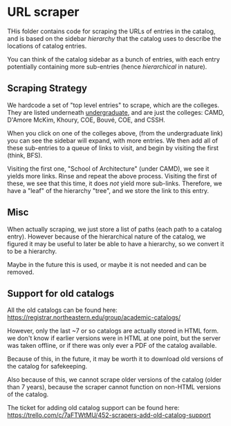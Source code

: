 # URL scraper

THis folder contains code for scraping the URLs of entries in the catalog, and is based on the sidebar _hierarchy_ that the catalog uses to describe the locations of catalog entries. 

You can think of the catalog sidebar as a bunch of entries, with each entry potentially containing more sub-entries (hence _hierarchical_ in nature).

## Scraping Strategy

We hardcode a set of "top level entries" to scrape, which are the colleges. They are listed underneath [undergraduate](https://catalog.northeastern.edu/undergraduate/), and are just the colleges: CAMD, D'Amore McKim, Khoury, COE, Bouvé, COE, and CSSH.
 
When you click on one of the colleges above, (from the undergraduate link) you can see the sidebar will expand, with more entries. We then add all of these sub-entries to a queue of links to visit, and begin by visiting the first (think, BFS).

Visiting the first one, "School of Architecture" (under CAMD), we see it yields more links. Rinse and repeat the above process. Visiting the first of these, we see that this time, it does _not_ yield more sub-links. Therefore, we have a "leaf" of the hierarchy "tree", and we store the link to this entry.

## Misc

When actually scraping, we just store a list of paths (each path to a catalog entry). However because of the hierarchical nature of the catalog, we figured it may be useful to later be able to have a hierarchy, so we convert it to be a hierarchy.

Maybe in the future this is used, or maybe it is not needed and can be removed.

## Support for old catalogs

All the old catalogs can be found here: https://registrar.northeastern.edu/group/academic-catalogs/

However, only the last ~7 or so catalogs are actually stored in HTML form. we don't know if earlier versions were in HTML at one point, but the server was taken offline, or if there was only ever a PDF of the catalog available.

Because of this, in the future, it may be worth it to download old versions of the catalog for safekeeping.

Also because of this, we cannot scrape older versions of the catalog (older than 7 years), because the scraper cannot function on non-HTML versions of the catalog. 

The ticket for adding old catalog support can be found here: https://trello.com/c/7aFTWtMU/452-scrapers-add-old-catalog-support